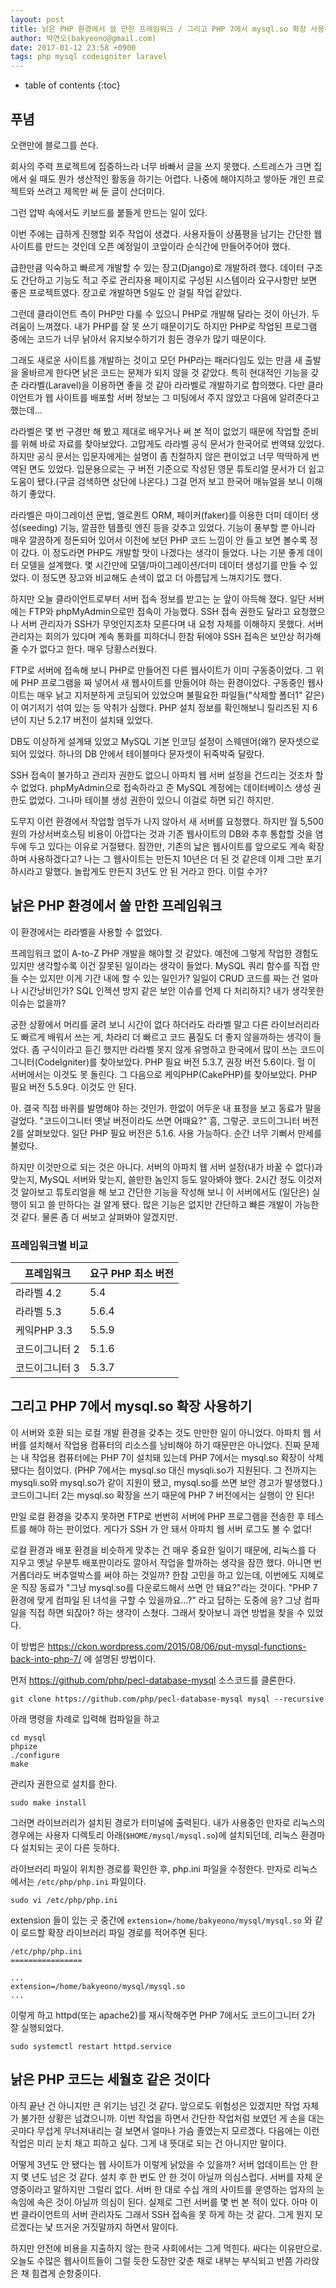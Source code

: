 ```yaml
---
layout: post
title: 낡은 PHP 환경에서 쓸 만한 프레임워크 / 그리고 PHP 7에서 mysql.so 확장 사용하기
author: 박연오(bakyeono@gmail.com)
date: 2017-01-12 23:58 +0900
tags: php mysql codeigniter laravel
---
```

* table of contents
{:toc}


## 푸념

오랜만에 블로그를 쓴다.

회사의 주력 프로젝트에 집중하느라 너무 바빠서 글을 쓰지 못했다. 스트레스가 크면 집에서 쉴 때도 뭔가 생산적인 활동을 하기는 어렵다. 나중에 해야지하고 쌓아둔 개인 프로젝트와 쓰려고 제목만 써 둔 글이 산더미다.

그런 압박 속에서도 키보드를 붙들게 만드는 일이 있다.

이번 주에는 급하게 진행할 외주 작업이 생겼다. 사용자들이 상품평을 남기는 간단한 웹 사이트를 만드는 것인데 오픈 예정일이 코앞이라 순식간에 만들어주어야 했다.

급한만큼 익숙하고 빠르게 개발할 수 있는 장고(Django)로 개발하려 했다. 데이터 구조도 간단하고 기능도 적고 주로 관리자용 페이지로 구성된 시스템이라 요구사항만 보면 좋은 프로젝트였다. 장고로 개발하면 5일도 안 걸릴 작업 같았다.

그런데 클라이언트 측이 PHP만 다룰 수 있으니 PHP로 개발해 달라는 것이 아닌가. 두려움이 느껴졌다. 내가 PHP를 잘 못 쓰기 때문이기도 하지만 PHP로 작업된 프로그램 중에는 코드가 너무 낡아서 유지보수하기가 힘든 경우가 많기 때문이다.

그래도 새로운 사이트를 개발하는 것이고 모던 PHP라는 패러다임도 있는 만큼 새 출발을 올바르게 한다면 낡은 코드는 문제가 되지 않을 것 같았다. 특히 현대적인 기능을 갖춘 라라벨(Laravel)을 이용하면 좋을 것 같아 라라벨로 개발하기로 합의했다. 다만 클라이언트가 웹 사이트를 배포할 서버 정보는 그 미팅에서 주지 않았고 다음에 알려준다고 했는데...

라라벨은 몇 번 구경만 해 봤고 제대로 배우거나 써 본 적이 없었기 때문에 작업할 준비를 위해 바로 자료를 찾아보았다. 고맙게도 라라벨 공식 문서가 한국어로 번역돼 있었다. 하지만 공식 문서는 입문자에게는 설명이 좀 친절하지 않은 편이었고 너무 딱딱하게 번역된 면도 있었다. 입문용으로는 구 버전 기준으로 작성된 영문 튜토리얼 문서가 더 쉽고 도움이 됐다.(구글 검색하면 상단에 나온다.) 그걸 먼저 보고 한국어 매뉴얼을 보니 이해하기 좋았다.

라라벨은 마이그레이션 문법, 엘로퀀트 ORM, 페이커(faker)를 이용한 더미 데이터 생성(seeding) 기능, 깔끔한 템플릿 엔진 등을 갖추고 있었다. 기능이 풍부할 뿐 아니라 매우 깔끔하게 정돈되어 있어서 이전에 보던 PHP 코드 느낌이 안 들고 보면 볼수록 정이 갔다. 이 정도라면 PHP도 개발할 맛이 나겠다는 생각이 들었다. 나는 기분 좋게 데이터 모델을 설계했다. 몇 시간만에 모델/마이그레이션/더미 데이터 생성기를 만들 수 있었다. 이 정도면 장고와 비교해도 손색이 없고 더 아름답게 느껴지기도 했다.

하지만 오늘 클라이언트로부터 서버 접속 정보를 받고는 눈 앞이 아득해 졌다. 일단 서버에는 FTP와 phpMyAdmin으로만 접속이 가능했다. SSH 접속 권한도 달라고 요청했으나 서버 관리자가 SSH가 무엇인지조차 모른다며 내 요청 자체를 이해하지 못했다. 서버 관리자는 회의가 있다며 계속 통화를 피하더니 한참 뒤에야 SSH 접속은 보안상 허가해줄 수가 없다고 한다. 매우 당황스러웠다.

FTP로 서버에 접속해 보니 PHP로 만들어진 다른 웹사이트가 이미 구동중이었다. 그 위에 PHP 프로그램을 짜 넣어서 새 웹사이트를 만들어야 하는 환경이었다. 구동중인 웹사이트는 매우 낡고 지저분하게 코딩되어 있었으며 불필요한 파일들("삭제할 폴더1" 같은)이 여기저기 섞여 있는 등 악취가 심했다. PHP 설치 정보를 확인해보니 릴리즈된 지 6년이 지난 5.2.17 버전이 설치돼 있었다.

DB도 이상하게 설계돼 있었고 MySQL 기본 인코딩 설정이 스웨덴어(왜?) 문자셋으로 되어 있었다. 하나의 DB 안에서 테이블마다 문자셋이 뒤죽박죽 달랐다.

SSH 접속이 불가하고 관리자 권한도 없으니 아파치 웹 서버 설정을 건드리는 것조차 할 수 없었다. phpMyAdmin으로 접속하라고 준 MySQL 계정에는 데이터베이스 생성 권한도 없었다. 그나마 테이블 생성 권한이 있으니 이걸로 하면 되긴 하지만.

도무지 이런 환경에서 작업할 엄두가 나지 않아서 새 서버를 요청했다. 하지만 월 5,500원의 가상서버호스팅 비용이 아깝다는 것과 기존 웹사이트의 DB와 추후 통합할 것을 염두에 두고 있다는 이유로 거절됐다. 잠깐만, 기존의 낣은 웹사이트를 앞으로도 계속 확장하며 사용하겠다고? 나는 그 웹사이트는 만든지 10년은 더 된 것 같은데 이제 그만 포기하시라고 말했다. 놀랍게도 만든지 3년도 안 된 거라고 한다. 이럴 수가?


## 낡은 PHP 환경에서 쓸 만한 프레임워크

이 환경에서는 라라벨을 사용할 수 없었다.

프레임워크 없이 A-to-Z PHP 개발을 해야할 것 같았다. 예전에 그렇게 작업한 경험도 있지만 생각할수록 이건 잘못된 일이라는 생각이 들었다. MySQL 쿼리 함수를 직접 만들 수는 있지만 이게 기간 내에 할 수 있는 일인가? 일일이 CRUD 코드를 짜는 건 얼마나 시간낭비인가? SQL 인젝션 방지 같은 보안 이슈를 언제 다 처리하지? 내가 생각못한 이슈는 없을까?

궁한 상황에서 머리를 굴려 보니 시간이 없다 하더라도 라라벨 말고 다른 라이브러리라도 빠르게 배워서 쓰는 게, 차라리 더 빠르고 코드 품질도 더 좋지 않을까하는 생각이 들었다. 좀 구식이라고 듣긴 했지만 라라벨 못지 않게 유명하고 한국에서 많이 쓰는 코드이그니터(CodeIgniter)를 찾아보았다. PHP 필요 버전 5.3.7, 권장 버전 5.6이다. 헐 이 서버에서는 이것도 못 돌린다. 그 다음으로 케익PHP(CakePHP)를 찾아보았다. PHP 필요 버전 5.5.9다. 이것도 안 된다.

아. 결국 직접 바퀴를 발명해야 하는 것인가. 한없이 어두운 내 표정을 보고 동료가 말을 걸었다. "코드이그니터 옛날 버전이라도 쓰면 어때요?" 흠, 그렇군. 코드이그니터 버전 2를 살펴보았다. 일단 PHP 필요 버전은 5.1.6. 사용 가능하다. 순간 너무 기뻐서 만세를 불렀다.

하지만 이것만으로 되는 것은 아니다. 서버의 아파치 웹 서버 설정(내가 바꿀 수 없다)과 맞는지, MySQL 서버와 맞는지, 쓸만한 놈인지 등도 알아봐야 했다. 2시간 정도 이것저것 알아보고 튜토리얼을 해 보고 간단한 기능을 작성해 보니 이 서버에서도 (일단은) 실행이 되고 쓸 만하다는 걸 알게 됐다. 많은 기능은 없지만 간단하고 빠른 개발이 가능한 것 같다. 물론 좀 더 써보고 살펴봐야 알겠지만.


### 프레임워크별 비교

프레임워크 | 요구 PHP 최소 버전
---- | ----
라라벨 4.2 | 5.4
라라벨 5.3 | 5.6.4
케익PHP 3.3 | 5.5.9
코드이그니터 2 | 5.1.6
코드이그니터 3 | 5.3.7


## 그리고 PHP 7에서 mysql.so 확장 사용하기

이 서버와 호환 되는 로컬 개발 환경을 갖추는 것도 만만한 일이 아니었다. 아파치 웹 서버를 설치해서 작업용 컴퓨터의 리소스를 낭비해야 하기 때문만은 아니었다. 진짜 문제는 내 작업용 컴퓨터에는 PHP 7이 설치돼 있는데 PHP 7에서는 mysql.so 확장이 삭제됐다는 점이었다. (PHP 7에서는 mysql.so 대신 mysqli.so가 지원된다. 그 전까지는 mysqli.so와 mysql.so가 같이 지원이 됐고, mysql.so를 쓰면 보안 경고가 발생했다.) 코드이그니터 2는 mysql.so 확장을 쓰기 때문에 PHP 7 버전에서는 실행이 안 된다!

만일 로컬 환경을 갖추지 못하면 FTP로 번번히 서버에 PHP 프로그램을 전송한 후 테스트를 해야 하는 판이었다. 게다가 SSH 가 안 돼서 아파치 웹 서버 로그도 볼 수 없다!

로컬 환경과 배포 환경을 비슷하게 맞추는 건 매우 중요한 일이기 때문에, 리눅스를 다 지우고 옛날 우분투 배포판이라도 깔아서 작업을 할까하는 생각을 잠깐 했다. 아니면 번거롭더라도 버추얼박스를 써야 하는 것일까? 한참 고민을 하고 있는데, 이번에도 지혜로운 직장 동료가 "그냥 mysql.so를 다운로드해서 쓰면 안 돼요?"라는 것이다. "PHP 7 환경에 맞게 컴파일 된 녀석을 구할 수 있을까요...?" 라고 답하는 도중에 응? 그냥 컴파일을 직접 하면 되잖아? 하는 생각이 스쳤다. 그래서 찾아보니 과연 방법을 찾을 수 있었다.

이 방법은 <https://ckon.wordpress.com/2015/08/06/put-mysql-functions-back-into-php-7/> 에 설명된 방법이다.

먼저 https://github.com/php/pecl-database-mysql 소스코드를 클론한다.

    git clone https://github.com/php/pecl-database-mysql mysql --recursive

아래 명령을 차례로 입력해 컴파일을 하고

    cd mysql
    phpize
    ./configure
    make

관리자 권한으로 설치를 한다.

    sudo make install

그러면 라이브러리가 설치된 경로가 터미널에 출력된다. 내가 사용중인 만자로 리눅스의 경우에는 사용자 디렉토리 아래(`$HOME/mysql/mysql.so`)에 설치되던데, 리눅스 환경마다 설치되는 곳이 다른 듯하다.

라이브러리 파일이 위치한 경로를 확인한 후, php.ini 파일을 수정한다. 만자로 리눅스에서는 `/etc/php/php.ini` 파일이다.

    sudo vi /etc/php/php.ini

extension 들이 있는 곳 중간에 `extension=/home/bakyeono/mysql/mysql.so` 와 같이 로드할 확장 라이브러리 파일 경로를 적어주면 된다.

    /etc/php/php.ini
    ================

    ...
    extension=/home/bakyeono/mysql/mysql.so
    ...

이렇게 하고 httpd(또는 apache2)를 재시작해주면 PHP 7에서도 코드이그니터 2가 잘 실행되었다.

    sudo systemctl restart httpd.service



## 낡은 PHP 코드는 세월호 같은 것이다

아직 끝난 건 아니지만 큰 위기는 넘긴 것 같다. 앞으로도 위험성은 있겠지만 작업 자체가 불가한 상황은 넘겼으니까. 이번 작업을 하면서 간단한 작업처럼 보였던 게 손을 대는 곳마다 무섭게 무너져내리는 걸 보면서 얼마나 가슴 졸였는지 모르겠다. 다음에는 이런 작업은 미리 눈치 채고 피하고 싶다. 그게 내 뜻대로 되는 건 아니지만 말이다.

어떻게 3년도 안 됐다는 웹 사이트가 이렇게 낡았을 수 있을까? 서버 업데이트는 안 한지 몇 년도 넘은 것 같다. 설치 후 한 번도 안 한 것이 아닐까 의심스럽다. 서버를 자체 운영중이라고 말하지만 그럴리 없다. 서버 한 대로 수십 개의 사이트를 운영하는 업자의 눈속임에 속은 것이 아닐까 의심이 된다. 실제로 그런 서버를 몇 번 본 적이 있다. 아마 이번 클라이언트의 서버 관리자도 그래서 SSH 접속을 못 하게 하는 것 같다. 그게 뭔지 모르겠다는 낯 뜨거운 거짓말까지 하면서 말이다.

하지만 안전에 비용을 지출하지 않는 한국 사회에서는 그게 먹힌다. 싸다는 이유만으로. 오늘도 수많은 웹사이트들이 그럴 듯한 도장만 갖춘 채로 내부는 부식되고 반쯤 가라앉은 채 힘겹게 순항중이다.


